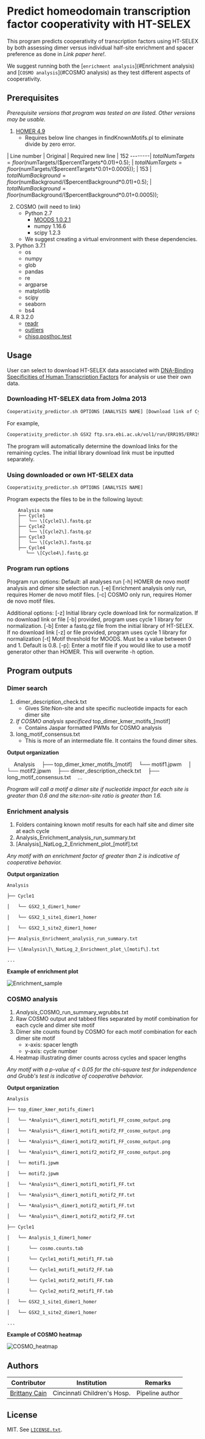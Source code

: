 # Predict homeodomain transcription factor cooperativity with HT-SELEX

This program predicts cooperativity of transcription factors using HT-SELEX by both assessing dimer versus individual half-site enrichment and spacer preference as done in *Link paper here!*.

We suggest running both the [`enrichment analysis`](#Enrichment analysis) and [`COSMO analysis`](#COSMO analysis) as they test different aspects of cooperativity. 

## Prerequisites

*Prerequisite versions that program was tested on are listed. Other versions may be usable.*
1. [HOMER 4.9](http://homer.ucsd.edu/homer/introduction/install.html)
	- Requires below line changes in findKnownMotifs.pl to eliminate divide by zero error. 


| Line number | Original                                                                     | Required new line
| 152 --------| $totalNumTargets = floor($numTargets/($percentTargets\*0.01)+0.5);           | $totalNumTargets = floor($numTargets/($percentTargets\*0.01+0.0005));
| 153         | $totalNumBackground = floor($numBackground/($percentBackground\*0.01)+0.5);  | $totalNumBackground = floor($numBackground/($percentBackground\*0.01+0.0005));



2. COSMO (will need to link)
	- Python 2.7
		- [MOODS 1.0.2.1](https://www.cs.helsinki.fi/group/pssmfind/)
		- numpy 1.16.6
		- scipy 1.2.3
	- We suggest creating a virtual environment with these dependencies. 
3. Python 3.7.1
	- os
	- numpy
	- glob
	- pandas 
	- re
	- argparse
	- matplotlib
	- scipy
	- seaborn
	- bs4
4. R 3.2.0
	- [readr](https://cran.r-project.org/web/packages/readr/index.html)
	- [outliers](https://cran.r-project.org/web/packages/outliers/index.html)
	- [chisq.posthoc.test](https://cran.r-project.org/web/packages/chisq.posthoc.test/index.html)

## Usage

User can select to download HT-SELEX data associated with [DNA-Binding Specificities of Human Transcription Factors](http://dx.doi.org/10.1016/j.cell.2012.12.009) for analysis or use their own data. 

### Downloading HT-SELEX data from Jolma 2013

```bash
Cooperativity_predictor.sh OPTIONS [ANALYSIS NAME] [Download link of Cycle 1]
```

For example,
```bash
Cooperativity_predictor.sh GSX2 ftp.sra.ebi.ac.uk/vol1/run/ERR195/ERR195221/GSX2_TCCAAC20NCG_Y_1.fastq.gz
```
The program will automatically determine the download links for the remaining cycles. The initial library download link must be inputted separately.

### Using downloaded or own HT-SELEX data

```bash
Cooperativity_predictor.sh OPTIONS [ANALYSIS NAME]
```

Program expects the files to be in the following layout:

```
	Analysis name	
	├── Cycle1	
	│   └── \[Cycle1\].fastq.gz		
	├── Cycle2	
	│   └── \[Cycle2\].fastq.gz	
	├── Cycle3	
	│   └── \[Cycle3\].fastq.gz	
	├── Cycle4	
	   └── \[Cycle4\].fastq.gz

```

### Program run options

Program run options:
Default: all analyses run
\[-h\] HOMER de novo motif analysis and dimer site selection run.
\[-e\] Enrichment analysis only run, requires Homer de novo motif files.
\[-c\] COSMO only run, requires Homer de novo motif files.

Additional options:
\[-z\] Initial library cycle download link for normalization. If no download link
		 or file \[-b\] provided, program uses cycle 1 library for normalization.
\[-b\] Enter a fastq.gz file from the initial library of HT-SELEX. If no download link \[-z\]
		 or file provided, program uses cycle 1 library for normalization
\[-t\] Motif threshold for MOODS. Must be a value between 0 and 1.
		Default is 0.8.
\[-p\]: Enter a motif file if you would like to use a motif generator
		other than HOMER. This will overwrite -h option.

## Program outputs

### Dimer search

1. dimer_description_check.txt
	- Gives Site:Non-site and site specific nucleotide impacts for each dimer site
2. *If COSMO analysis specificed* top_dimer_kmer_motifs_\[motif\]
	- Contains Jaspar formatted PWMs for COSMO analysis
3. long_motif_consensus.txt
	- This is more of an intermediate file. It contains the found dimer sites. 

**Output organization**

&emsp; Analysis
&emsp;├── top_dimer_kmer_motifs_\[motif\]
&emsp;└── motif1.jpwm
&emsp;│	└── motif2.jpwm
&emsp;├── dimer_description_check.txt
&emsp;├── long_motif_consensus.txt
&emsp;...
	


*Program will call a motif a dimer site if nucleotide impact for each site is greater than 0.6 and the site:non-site ratio is greater than 1.6.*

### Enrichment analysis

1. Folders containing known motif results for each half site and dimer site at each cycle
2. Analysis_Enrichment_analysis_run_summary.txt
3. \[Analysis\]\_NatLog_2_Enrichment_plot_\[motif\].txt

*Any motif with an enrichment factor of greater than 2 is indicative of cooperative behavior.*

**Output organization**
	
	Analysis

	├── Cycle1

	│   └── GSX2_1_dimer1_homer

	│	└── GSX2_1_site1_dimer1_homer

	│	└── GSX2_1_site2_dimer1_homer

	├── Analysis_Enrichment_analysis_run_summary.txt

	├── \[Analysis\]\_NatLog_2_Enrichment_plot_\[motif\].txt

	...

	
**Example of enrichment plot**

![Enrichment_sample](Enrichment_plot_sample.png)

### COSMO analysis

1. *Analysis*\_COSMO_run_summary_wgrubbs.txt
2. Raw COSMO output and tabbed files separated by motif combination for each cycle and dimer site motif
3. Dimer site counts found by COSMO for each motif combination for each dimer site motif
	- x-axis: spacer length
	- y-axis: cycle number
4. Heatmap illustrating dimer counts across cycles and spacer lengths

*Any motif with a p-value of < 0.05 for the chi-square test for independence and Grubb's test is indicative of cooperative behavior.*

**Output organization**

	Analysis

	├── top_dimer_kmer_motifs_dimer1

	│   └── *Analysis*\_dimer1_motif1_motif1_FF_cosmo_output.png

	│	└── *Analysis*\_dimer1_motif1_motif2_FF_cosmo_output.png

	│	└── *Analysis*\_dimer1_motif2_motif1_FF_cosmo_output.png

	│	└── *Analysis*\_dimer1_motif2_motif2_FF_cosmo_output.png

	│	└── motif1.jpwm

	│	└── motif2.jpwm

	│	└── *Analysis*\_dimer1_motif1_motif1_FF.txt

	│	└── *Analysis*\_dimer1_motif1_motif2_FF.txt

	│	└── *Analysis*\_dimer1_motif2_motif1_FF.txt

	│	└── *Analysis*\_dimer1_motif2_motif2_FF.txt

	├── Cycle1

	│   └── Analysis_1_dimer1_homer

	│		└── cosmo.counts.tab

	│		└── Cycle1_motif1_motif1_FF.tab

	│		└── Cycle1_motif1_motif2_FF.tab

	│		└── Cycle1_motif2_motif1_FF.tab

	│		└── Cycle2_motif2_motif1_FF.tab

	│	└── GSX2_1_site1_dimer1_homer

	│	└── GSX2_1_site2_dimer1_homer

	...

	
**Example of COSMO heatmap**

![COSMO_heatmap](COSMO_heatmap_sample.png)

## Authors

| Contributor                       | Institution                 | Remarks
|-----------------------------------|-----------------------------|-------------------------
| [Brittany Cain](mailto:Brittany.Cain@cchmc.org)       | Cincinnati Children's Hosp.   | Pipeline author



## License

MIT. See [`LICENSE.txt`](LICENSE.txt).
